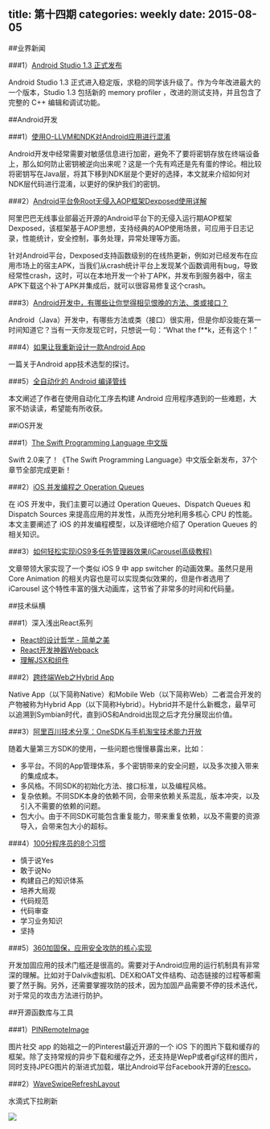 title: 第十四期
categories: weekly
date: 2015-08-05
---

##业界新闻

###1）[Android Studio 1.3 正式发布](http://chinagdg.org/2015/08/android-studio-1-3-%E6%AD%A3%E5%BC%8F%E5%8F%91%E5%B8%83/)

Android Studio 1.3 正式进入稳定版，求稳的同学该升级了。作为今年改进最大的一个版本，Studio 1.3 包括新的 memory profiler ，改进的测试支持，并且包含了完整的 C++ 编辑和调试功能。


##Android开发

###1）[使用O-LLVM和NDK对Android应用进行混淆](http://www.jianshu.com/p/0c23e0a886f4)

Android开发中经常需要对敏感信息进行加密，避免不了要将密钥存放在终端设备上，那么如何防止密钥被逆向出来呢？这是一个先有鸡还是先有蛋的悖论。相比较将密钥写在Java层，将其下移到NDK层是个更好的选择，本文就来介绍如何对NDK层代码进行混淆，以更好的保护我们的密钥。

###2）[Android平台免Root无侵入AOP框架Dexposed使用详解](http://www.jianshu.com/p/14edcb444c51)

阿里巴巴无线事业部最近开源的Android平台下的无侵入运行期AOP框架Dexposed，该框架基于AOP思想，支持经典的AOP使用场景，可应用于日志记录，性能统计，安全控制，事务处理，异常处理等方面。

针对Android平台，Dexposed支持函数级别的在线热更新，例如对已经发布在应用市场上的宿主APK，当我们从crash统计平台上发现某个函数调用有bug，导致经常性crash，这时，可以在本地开发一个补丁APK，并发布到服务器中，宿主APK下载这个补丁APK并集成后，就可以很容易修复这个crash。

###3）[Android开发中，有哪些让你觉得相见恨晚的方法、类或接口？](http://www.zhihu.com/question/33636939)

Android（Java）开发中，有哪些方法或类（接口）很实用，但是你却没能在第一时间知道它？当有一天你发现它时，只想说一句：“What the f**k，还有这个！”

###4）[如果让我重新设计一款Android App](http://blog.csdn.net/ahence/article/details/47154419)

一篇关于Android app技术选型的探讨。

###5）[全自动化的 Android 编译管线](http://segmentfault.com/a/1190000003036406)

本文阐述了作者在使用自动化工序去构建 Android 应用程序遇到的一些难题，大家不妨读读，希望能有所收获。

##iOS开发

###1）[The Swift Programming Language 中文版](http://wiki.jikexueyuan.com/project/swift/)

Swift 2.0来了！《The Swift Programming Language》中文版全新发布，37个章节全部完成更新！

###2）[iOS 并发编程之 Operation Queues](http://blog.leichunfeng.com/blog/2015/07/29/ios-concurrency-programming-operation-queues/#jtss-tsina)

在 iOS 开发中，我们主要可以通过 Operation Queues、Dispatch Queues 和 Dispatch Sources 来提高应用的并发性，从而充分地利用多核心 CPU 的性能。本文主要阐述了 iOS 的并发编程模型，以及详细地介绍了 Operation Queues 的相关知识。

###3）[如何轻松实现iOS9多任务管理器效果(iCarousel高级教程)](http://adad184.com/2015/08/01/advanced-icarousel-tutorial-copycat-of-ios9-task-tray/)

文章带领大家实现了一个类似 iOS 9 中 app switcher 的动画效果。虽然只是用 Core Animation 的相关内容也是可以实现类似效果的，但是作者选用了 iCarousel 这个特性丰富的强大动画库，这节省了非常多的时间和代码量。

##技术纵横

###1）深入浅出React系列

* [React的设计哲学 - 简单之美](http://www.infoq.com/cn/articles/react-art-of-simplity?utm_source=infoq&utm_medium=related_content_link&utm_campaign=relatedContent_articles_clk)
* [React开发神器Webpack](http://www.infoq.com/cn/articles/react-and-webpack?utm_source=infoq&utm_medium=related_content_link&utm_campaign=relatedContent_articles_clk)
* [理解JSX和组件](http://www.infoq.com/cn/articles/react-jsx-and-component?utm_source=infoq&utm_medium=related_content_link&utm_campaign=relatedContent_articles_clk)

###2）[跨终端Web之Hybrid App](http://www.infoq.com/cn/articles/hybrid-app)

Native App（以下简称Native）和Mobile Web（以下简称Web）二者混合开发的产物被称为Hybrid App（以下简称Hybrid）。Hybrid并不是什么新概念，最早可以追溯到Symbian时代，直到iOS和Android出现之后才充分展现出价值。

###3）[阿里百川技术分享：OneSDK与手机淘宝技术能力开放](http://www.infoq.com/cn/news/2015/08/onesdk-shoutao)

随着大量第三方SDK的使用，一些问题也慢慢暴露出来，比如：

* 多平台。不同的App管理体系，多个密钥带来的安全问题，以及多次接入带来的集成成本。
* 多风格。不同SDK的初始化方法、接口标准，以及编程风格。
* 复杂依赖。不同SDK本身的依赖不同，会带来依赖关系混乱，版本冲突，以及引入不需要的依赖的问题。
* 包大小。由于不同SDK可能包含重复能力，带来重复依赖，以及不需要的资源导入，会带来包大小的超标。

###4）[100分程序员的8个习惯](http://www.infoq.com/cn/news/2015/08/best-coder-experience)

* 慎于说Yes
* 敢于说No
* 构建自己的知识体系
* 培养大局观
* 代码规范
* 代码审查
* 学习业务知识
* 坚持

###5）[360加固保，应用安全攻防的核心实现](http://www.csdn.net/article/2015-07-30/2825338-jinjiang-360)

开发加固应用的技术门槛还是很高的。需要对于Android应用的运行机制具有非常深的理解。比如对于Dalvik虚拟机、DEX和OAT文件结构、动态链接的过程等都需要了然于胸。另外，还需要掌握攻防的技术，因为加固产品需要不停的技术迭代，对于常见的攻击方法进行防护。

##开源函数库与工具

###1）[PINRemoteImage](https://github.com/pinterest/PINRemoteImage)

图片社交 app 的始祖之一的Pinterest最近开源的一个 iOS 下的图片下载和缓存的框架。除了支持常规的异步下载和缓存之外，还支持是WepP或者gif这样的图片，同时支持JPEG图片的渐进式加载，堪比Android平台Facebook开源的[Fresco](https://github.com/facebook/fresco)。

###2）[WaveSwipeRefreshLayout](https://github.com/recruit-lifestyle/WaveSwipeRefreshLayout)

水滴式下拉刷新

![](https://github.com/recruit-lifestyle/WaveSwipeRefreshLayout/blob/master/sc/animation.gif?raw=true)